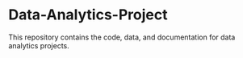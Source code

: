 # Data-Analytics-Project
This repository contains the code, data, and documentation for data analytics projects. 
